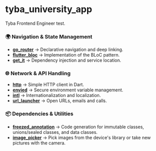 # tyba_university_app

Tyba Frontend Engineer test.

### 🌍 **Navigation & State Management**
- **[go_router](https://pub.dev/packages/go_router)** -> Declarative navigation and deep linking.
- **[flutter_bloc](https://pub.dev/packages/flutter_bloc)** -> Implementation of the BLoC pattern.
- **[get_it](https://pub.dev/packages/get_it)** -> Dependency injection and service location.

### 🌐 **Network & API Handling**
- **[http](https://pub.dev/packages/http)** -> Simple HTTP client in Dart.
- **[envied](https://pub.dev/packages/envied)** -> Secure environment variable management.
- **[intl](https://pub.dev/packages/intl)** -> Internationalization and localization.
- **[url_launcher](https://pub.dev/packages/url_launcher)** -> Open URLs, emails and calls.

### 📦 **Dependencies & Utilities**
- **[freezed_annotation](https://pub.dev/packages/freezed_annotation)** -> Code generation for immutable classes, unions/sealed classes, and data classes.
- **[image_picker](https://pub.dev/packages/image_picker)** -> Pick images from the device's library or take new pictures with the camera.


